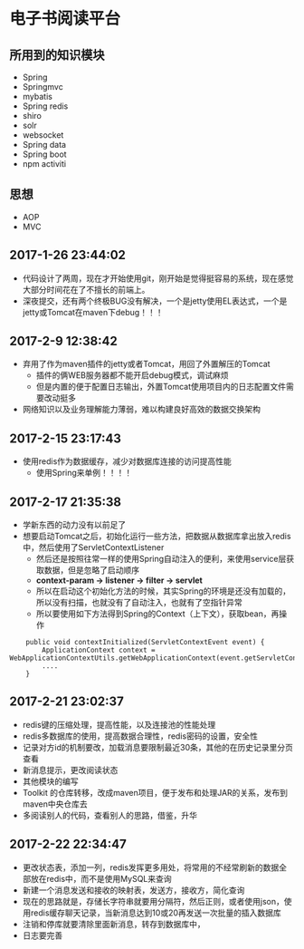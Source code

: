 # 电子书阅读平台

## 所用到的知识模块
- Spring
- Springmvc
- mybatis
- Spring redis 
- shiro
- solr
- websocket
- Spring data
- Spring boot
- npm activiti

## 思想
- AOP
- MVC

## 2017-1-26 23:44:02
- 代码设计了两周，现在才开始使用git，刚开始是觉得挺容易的系统，现在感觉大部分时间花在了不擅长的前端上。
- 深夜提交，还有两个终极BUG没有解决，一个是jetty使用EL表达式，一个是jetty或Tomcat在maven下debug！！！

## 2017-2-9 12:38:42
- 弃用了作为maven插件的jetty或者Tomcat，用回了外置解压的Tomcat
    - 插件的俩WEB服务器都不能开启debug模式，调试麻烦
    - 但是内置的便于配置日志输出，外置Tomcat使用项目内的日志配置文件需要改动挺多
- 网络知识以及业务理解能力薄弱，难以构建良好高效的数据交换架构

## 2017-2-15 23:17:43
- 使用redis作为数据缓存，减少对数据库连接的访问提高性能
	- 使用Spring来单例！！！！
	
## 2017-2-17 21:35:38
- 学新东西的动力没有以前足了
- 想要启动Tomcat之后，初始化运行一些方法，把数据从数据库拿出放入redis中，然后使用了ServletContextListener
    - 然后还是按照往常一样的使用Spring自动注入的便利，来使用service层获取数据，但是忽略了启动顺序
    - **context-param -> listener -> filter -> servlet**
    - 所以在启动这个初始化方法的时候，其实Spring的环境是还没有加载的，所以没有扫描，也就没有了自动注入，也就有了空指针异常
    - 所以要使用如下方法得到Spring的Context（上下文），获取bean，再操作
  
```
    public void contextInitialized(ServletContextEvent event) {  
        ApplicationContext context = WebApplicationContextUtils.getWebApplicationContext(event.getServletContext());
        ....
    }
```    

## 2017-2-21 23:02:37
- redis键的压缩处理，提高性能，以及连接池的性能处理
- redis多数据库的使用，提高数据合理性，redis密码的设置，安全性
- 记录对方id的机制要改，加载消息要限制最近30条，其他的在历史记录里分页查看
- 新消息提示，更改阅读状态
- 其他模块的编写
- Toolkit 的仓库转移，改成maven项目，便于发布和处理JAR的关系，发布到maven中央仓库去
- 多阅读别人的代码，查看别人的思路，借鉴，升华
  
## 2017-2-22 22:34:47
- 更改状态表，添加一列，redis发挥更多用处，将常用的不经常刷新的数据全部放在redis中，而不是使用MySQL来查询
- 新建一个消息发送和接收的映射表，发送方，接收方，简化查询
- 现在的思路就是，存储长字符串就要用分隔符，然后正则，或者使用json，使用redis缓存聊天记录，当新消息达到10或20再发送一次批量的插入数据库
- 注销和停库就要清除里面新消息，转存到数据库中，
- 日志要完善
          